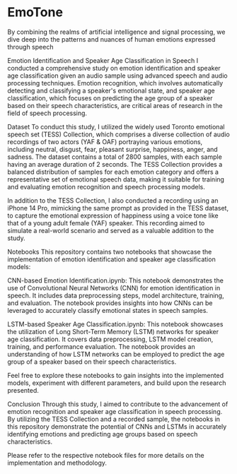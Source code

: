 # EmoTone
 By combining the realms of artificial intelligence and signal processing, we dive deep into the patterns and nuances of human emotions expressed through speech

Emotion Identification and Speaker Age Classification in Speech
I conducted a comprehensive study on emotion identification and speaker age classification given an audio sample using advanced speech and audio processing techniques. Emotion recognition, which involves automatically detecting and classifying a speaker's emotional state, and speaker age classification, which focuses on predicting the age group of a speaker based on their speech characteristics, are critical areas of research in the field of speech processing.

Dataset
To conduct this study, I utilized the widely used Toronto emotional speech set (TESS) Collection, which comprises a diverse collection of audio recordings of two actors (YAF & OAF) portraying various emotions, including neutral, disgust, fear, pleasant surprise, happiness, anger, and sadness. The dataset contains a total of 2800 samples, with each sample having an average duration of 2 seconds. The TESS Collection provides a balanced distribution of samples for each emotion category and offers a representative set of emotional speech data, making it suitable for training and evaluating emotion recognition and speech processing models.

In addition to the TESS Collection, I also conducted a recording using an iPhone 14 Pro, mimicking the same prompt as provided in the TESS dataset, to capture the emotional expression of happiness using a voice tone like that of a young adult female (YAF) speaker. This recording aimed to simulate a real-world scenario and served as a valuable addition to the study.

Notebooks
This repository contains two notebooks that showcase the implementation of emotion identification and speaker age classification models:

CNN-based Emotion Identification.ipynb: This notebook demonstrates the use of Convolutional Neural Networks (CNN) for emotion identification in speech. It includes data preprocessing steps, model architecture, training, and evaluation. The notebook provides insights into how CNNs can be leveraged to accurately classify emotional states in speech samples.

LSTM-based Speaker Age Classification.ipynb: This notebook showcases the utilization of Long Short-Term Memory (LSTM) networks for speaker age classification. It covers data preprocessing, LSTM model creation, training, and performance evaluation. The notebook provides an understanding of how LSTM networks can be employed to predict the age group of a speaker based on their speech characteristics.

Feel free to explore these notebooks to gain insights into the implemented models, experiment with different parameters, and build upon the research presented.

Conclusion
Through this study, I aimed to contribute to the advancement of emotion recognition and speaker age classification in speech processing. By utilizing the TESS Collection and a recorded sample, the notebooks in this repository demonstrate the potential of CNNs and LSTMs in accurately identifying emotions and predicting age groups based on speech characteristics.

Please refer to the respective notebook files for more details on the implementation and methodology.
